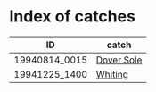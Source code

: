 # Index of catches

ID | catch |
---|-------|
19940814_0015 | [Dover Sole](19940814_0015.md) |
19941225_1400 | [Whiting](19941225_1400.md) |

